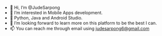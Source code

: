 - 👋 Hi, I’m @JudeSarpong
- 👀 I’m interested in Mobile Apps development.
- 🌱 Python, Java and Android Studio.
- 💞️ I’m looking forward to learn more on this platform to be the best I can.
- 📫 You can reach me through email using judesarpong6@gmail.com

<!---
JudeSarpong/JudeSarpong is a ✨ special ✨ repository because its `README.md` (this file) appears on your GitHub profile.
You can click the Preview link to take a look at your changes.
--->
